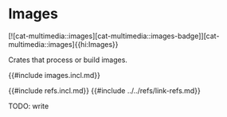 # Images

[![cat-multimedia::images][cat-multimedia::images-badge]][cat-multimedia::images]{{hi:Images}}

Crates that process or build images.

{{#include images.incl.md}}

{{#include refs.incl.md}}
{{#include ../../refs/link-refs.md}}

<div class="hidden">
TODO: write
</div>
